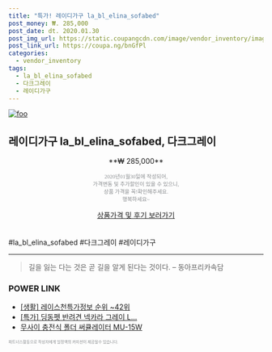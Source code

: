 ```yaml
--- 
title: "특가! 레이디가구 la_bl_elina_sofabed" 
post_money: ₩. 285,000 
post_date: dt. 2020.01.30 
post_img_url: https://static.coupangcdn.com/image/vendor_inventory/images/2017/11/24/11/3/467a199a-f50e-4ad3-8d1d-733d51e15a2e.jpg 
post_link_url: https://coupa.ng/bnGfPl 
categories: 
  - vendor_inventory 
tags: 
  - la_bl_elina_sofabed 
  - 다크그레이 
  - 레이디가구 
--- 
```

[![foo](https://static.coupangcdn.com/image/vendor_inventory/images/2017/11/24/11/3/467a199a-f50e-4ad3-8d1d-733d51e15a2e.jpg)](https://coupa.ng/bnGfPl) 

## 레이디가구 la_bl_elina_sofabed, 다크그레이 
<p style="text-align: center;">**₩ 285,000**</p> 
<p style="text-align: center;"><span style="color: #898c8f; font-family: Georgia,Times,serif; font-size: 0.75em;">2020년01월30일에 작성되어, <br>가격변동 및 추가할인이 있을 수 있으니,<br> 상품 가격을 꼭!확인해주세요.<br>행복하세요~</span> 
</p>	 
<div markdown="0" style="text-align: center;"><a href="https://coupa.ng/bnGfPl" class="btn btn--success">상품가격 및 후기 보러가기</a></div> 
<br><br> 
  #la_bl_elina_sofabed #다크그레이 #레이디가구 
<hr> 

> 길을 잃는 다는 것은 곧 길을 알게 된다는 것이다. – 동아프리카속담 


### POWER LINK

* <a href="https://blog.naver.com/sakai111/221774918700" target="_blank"> [생활] 레이스천특가정보 순위 ~42위</a>
* <a href="https://blog.naver.com/sakai111/221788309725" target="_blank">[특가] 딩동펫 반려견 넥카라 그레이 L...</a>
* <a href="https://blog.naver.com/santokki14/221781691946" target="_blank">무사이 충전식 폴더 써큘레이터 MU-15W</a>

<span style="color: #898c8f; font-family: Georgia,Times,serif; font-size: 0.55em;">파트너스활동으로 작성자에게 일정액의 커미션이 제공될수 있습니다.</span> 
